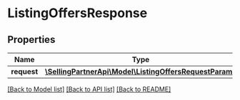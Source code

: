# ListingOffersResponse

## Properties
Name | Type | Description | Notes
------------ | ------------- | ------------- | -------------
**request** | [**\SellingPartnerApi\Model\ListingOffersRequestParams**](ListingOffersRequestParams.md) |  | [optional] 

[[Back to Model list]](../README.md#documentation-for-models) [[Back to API list]](../README.md#documentation-for-api-endpoints) [[Back to README]](../README.md)


